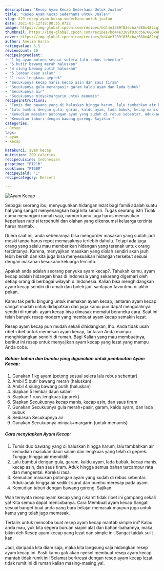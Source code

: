 ```yaml
---
description: "Resep Ayam Kecap Sederhana Untuk Jualan"
title: "Resep Ayam Kecap Sederhana Untuk Jualan"
slug: 829-resep-ayam-kecap-sederhana-untuk-jualan
date: 2021-03-12T18:00:35.072Z
image: https://img-global.cpcdn.com/recipes/bd44e3289f836cba/680x482cq70/ayam-kecap-foto-resep-utama.jpg
thumbnail: https://img-global.cpcdn.com/recipes/bd44e3289f836cba/680x482cq70/ayam-kecap-foto-resep-utama.jpg
cover: https://img-global.cpcdn.com/recipes/bd44e3289f836cba/680x482cq70/ayam-kecap-foto-resep-utama.jpg
author: Amelia Garza
ratingvalue: 3.5
reviewcount: 10
recipeingredient:
- "1 kg ayam potong sesuai selera lalu rebus sebentar"
- "5 butir bawang merah haluskan"
- "4 siung bawang putih haluskan"
- "5 lembar daun salam"
- "1 ruas lengkuas geprek"
- "Secukupnya kecap manis kecap asin dan saus tiram"
- "Secukupnya gula merahpasir garam kaldu ayam dan lada bubuk"
- "Secukupnya air"
- "Secukupnya minyakmargarin untuk menumis"
recipeinstructions:
- "Tumis duo bawang yang di haluskan hingga harum, lalu tambahkan air kemudian masukan daun salam dan lengkuas yang telah di geprek. Tunggu hingga air mendidih."
- "Lalu bumbui dengan gula, garam, kaldu ayam, lada bubuk, kecap manis, kecap asin, dan saus tiram. Aduk hingga semua bahan tercampur rata dan mengental. Koreksi rasa."
- "Kemudian masukan potongan ayam yang sudah di rebus sebentar. Aduk-aduk hingga air sedikit surut dan bumbu meresap pada ayam."
- "Kemudian taburi dengan bawang goreng. Sajikan."
categories:
- Resep
tags:
- ayam
- kecap

katakunci: ayam kecap 
nutrition: 209 calories
recipecuisine: Indonesian
preptime: "PT21M"
cooktime: "PT60M"
recipeyield: "1"
recipecategory: Dessert

---
```



![Ayam Kecap](https://img-global.cpcdn.com/recipes/bd44e3289f836cba/680x482cq70/ayam-kecap-foto-resep-utama.jpg)

Sebagai seorang ibu, menyuguhkan hidangan lezat bagi famili adalah suatu hal yang sangat menyenangkan bagi kita sendiri. Tugas seorang istri Tidak cuma menangani rumah saja, namun kamu juga harus memastikan keperluan nutrisi terpenuhi dan olahan yang dikonsumsi keluarga tercinta harus mantab.

Di era  saat ini, anda sebenarnya bisa mengorder masakan yang sudah jadi meski tanpa harus repot memasaknya terlebih dahulu. Tetapi ada juga orang yang selalu mau memberikan hidangan yang terenak untuk orang tercintanya. Karena, menyajikan masakan yang diolah sendiri akan jauh lebih bersih dan kita juga bisa menyesuaikan hidangan tersebut sesuai dengan makanan kesukaan keluarga tercinta. 



Apakah anda adalah seorang penyuka ayam kecap?. Tahukah kamu, ayam kecap adalah hidangan khas di Indonesia yang sekarang digemari oleh setiap orang di berbagai wilayah di Indonesia. Kalian bisa menghidangkan ayam kecap sendiri di rumah dan boleh jadi santapan favoritmu di akhir pekan.

Kamu tak perlu bingung untuk memakan ayam kecap, lantaran ayam kecap sangat mudah untuk didapatkan dan juga kamu pun dapat mengolahnya sendiri di rumah. ayam kecap bisa dimasak memalui beraneka cara. Saat ini telah banyak resep modern yang membuat ayam kecap semakin lezat.

Resep ayam kecap pun mudah sekali dihidangkan, lho. Anda tidak usah ribet-ribet untuk memesan ayam kecap, lantaran Anda mampu menghidangkan sendiri di rumah. Bagi Kalian yang mau membuatnya, berikut ini resep untuk menyajikan ayam kecap yang lezat yang mampu Anda coba.

<!--inarticleads1-->

##### Bahan-bahan dan bumbu yang digunakan untuk pembuatan Ayam Kecap:

1. Gunakan 1 kg ayam (potong sesuai selera lalu rebus sebentar)
1. Ambil 5 butir bawang merah (haluskan)
1. Ambil 4 siung bawang putih (haluskan)
1. Siapkan 5 lembar daun salam
1. Siapkan 1 ruas lengkuas (geprek)
1. Siapkan Secukupnya kecap manis, kecap asin, dan saus tiram
1. Gunakan Secukupnya gula merah+pasir, garam, kaldu ayam, dan lada bubuk
1. Sediakan Secukupnya air
1. Gunakan Secukupnya minyak+margarin (untuk menumis)




<!--inarticleads2-->

##### Cara menyiapkan Ayam Kecap:

1. Tumis duo bawang yang di haluskan hingga harum, lalu tambahkan air kemudian masukan daun salam dan lengkuas yang telah di geprek. Tunggu hingga air mendidih.
1. Lalu bumbui dengan gula, garam, kaldu ayam, lada bubuk, kecap manis, kecap asin, dan saus tiram. Aduk hingga semua bahan tercampur rata dan mengental. Koreksi rasa.
1. Kemudian masukan potongan ayam yang sudah di rebus sebentar. Aduk-aduk hingga air sedikit surut dan bumbu meresap pada ayam.
1. Kemudian taburi dengan bawang goreng. Sajikan.




Wah ternyata resep ayam kecap yang nikamt tidak ribet ini gampang sekali ya! Kita semua dapat mencobanya. Cara Membuat ayam kecap Sangat sesuai banget buat anda yang baru belajar memasak maupun juga untuk kamu yang telah jago memasak.

Tertarik untuk mencoba buat resep ayam kecap mantab simple ini? Kalau anda mau, yuk kita segera buruan siapin alat dan bahan-bahannya, maka bikin deh Resep ayam kecap yang lezat dan simple ini. Sangat taidak sulit kan. 

Jadi, daripada kita diam saja, maka kita langsung saja hidangkan resep ayam kecap ini. Pasti kamu gak akan nyesel membuat resep ayam kecap mantab tidak rumit ini! Selamat berkreasi dengan resep ayam kecap lezat tidak rumit ini di rumah kalian masing-masing,ya!.

